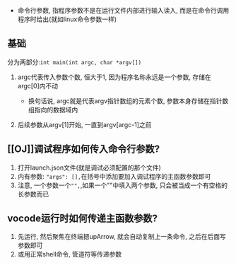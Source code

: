 - 命令行参数, 指程序参数不是在运行文件内部进行输入读入, 而是在命令行调用程序时给出(就如linux命令参数一样)

## 基础
分为两部分:`int main(int argc, char *argv[])`
1. argc代表传入参数个数, 恒大于1, 因为程序名称永远是一个参数, 存储在argc[0]内不动
	- 换句话说, argc就是代表argv指针数组的元素个数, 参数本身存储在指针数组指向的数据域内

2. 后续参数从argv[1]开始, 一直到argv[argc-1]之前


## [[OJ]]调试程序如何传入命令行参数?
1. 打开launch.json文件(就是调试必须配置的那个文件)
2. 内有参数: `"args": [],`在括号中添加要加入调试程序的主函数参数即可
3. 注意, 一个参数一个`"",`,如果一个""中填入两个参数, 只会被当成一个有空格的长参数而已

## vocode运行时如何传递主函数参数?
1. 先运行, 然后聚焦在终端摁upArrow, 就会自动复制上一条命令, 之后在后面写参数即可
2. 或用正常shell命令, 管道符等传递参数
